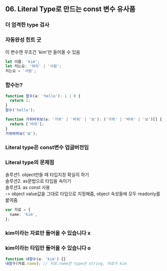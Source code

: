 ## 06. Literal Type로 만드는 const 변수 유사품

### 더 엄격한 type 검사

### 자동완성 힌트 굿

이 변수엔 무조건 'kim'만 들어올 수 있음

```ts
let 이름: 'kim';
let 저는요: '여자' | '사람';
저는요 = '사람';
```

### 함수는?

```ts
function 함수(a: 'hello'): 1 | 0 {
  return 1;
}
함수('hello');

function 가위바위보(a: '가위' | '바위' | '보'): ('가위' | '바위' | '보')[] {
  return ['바위'];
}
가위바위보('보');
```

### Literal type은 const변수 업글버전임

### Literal type의 문제점

솔루션1. object만들 때 타입지정 확실히 하기<br>
솔루션2. as문법으로 타입을 속이기<br>
솔루션3. as const 사용 <br>
-> object value값을 그대로 타입으로 지정해줌, object 속성들에 모두 readonly를 붙여줌

```ts
var 자료 = {
  name: 'kim',
};
```

### kim이라는 자료만 들어올 수 있습니다 x

### kim이라는 타입만 들어올 수 있습니다 o

```ts
function 내함수(a: 'kim') {}
내함수(자료.name); // 자료.name은 type은 string, 자료가 kim
```

